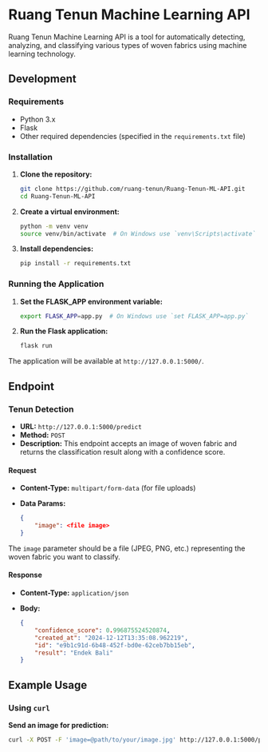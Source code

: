 # Ruang Tenun Machine Learning API

Ruang Tenun Machine Learning API is a tool for automatically detecting, analyzing, and classifying various types of woven fabrics using machine learning technology.

## Development

### Requirements

- Python 3.x
- Flask
- Other required dependencies (specified in the `requirements.txt` file)

### Installation

1. **Clone the repository:**

    ```bash
    git clone https://github.com/ruang-tenun/Ruang-Tenun-ML-API.git
    cd Ruang-Tenun-ML-API
    ```

2. **Create a virtual environment:**

    ```bash
    python -m venv venv
    source venv/bin/activate  # On Windows use `venv\Scripts\activate`
    ```

3. **Install dependencies:**

    ```bash
    pip install -r requirements.txt
    ```

### Running the Application

1. **Set the FLASK_APP environment variable:**

    ```bash
    export FLASK_APP=app.py  # On Windows use `set FLASK_APP=app.py`
    ```

2. **Run the Flask application:**

    ```bash
    flask run
    ```

The application will be available at `http://127.0.0.1:5000/`.

## Endpoint

### Tenun Detection

- **URL:** `http://127.0.0.1:5000/predict`
- **Method:** `POST`
- **Description:** This endpoint accepts an image of woven fabric and returns the classification result along with a confidence score.

#### Request
- **Content-Type:** `multipart/form-data` (for file uploads)
- **Data Params:**

    ```json
    {
        "image": <file image>
    }
    ```
The `image` parameter should be a file (JPEG, PNG, etc.) representing the woven fabric you want to classify.

#### Response
- **Content-Type:** `application/json`
- **Body:**

    ```json
    {
        "confidence_score": 0.996875524520874,
        "created_at": "2024-12-12T13:35:08.962219",
        "id": "e9b1c91d-6b48-452f-bd0e-62ceb7bb15eb",
        "result": "Endek Bali"
    }
    ```

## Example Usage

### Using `curl`

**Send an image for prediction:**

```bash
curl -X POST -F 'image=@path/to/your/image.jpg' http://127.0.0.1:5000/predict
